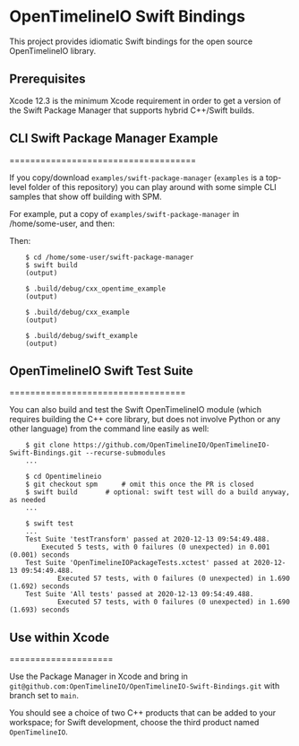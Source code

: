 
# OpenTimelineIO Swift Bindings

This project provides idiomatic Swift bindings for the open source OpenTimelineIO
library.

## Prerequisites

Xcode 12.3 is the minimum Xcode requirement in order to get a version of the
Swift Package Manager that supports hybrid C++/Swift builds.

## CLI Swift Package Manager Example
====================================

If you copy/download `examples/swift-package-manager` (`examples` is a top-level folder of this repository)
you can play around with some simple CLI samples that show off building with SPM.

For example, put a copy of `examples/swift-package-manager` in /home/some-user, and then:

Then:
```
    $ cd /home/some-user/swift-package-manager
    $ swift build
    (output)

    $ .build/debug/cxx_opentime_example
    (output)

    $ .build/debug/cxx_example
    (output)

    $ .build/debug/swift_example
    (output)
```
    
## OpenTimelineIO Swift Test Suite
==================================

You can also build and test the Swift OpenTimelineIO module
(which requires building the C++ core library, but does not involve Python or any other language)
from the command line easily as well:
```
    $ git clone https://github.com/OpenTimelineIO/OpenTimelineIO-Swift-Bindings.git --recurse-submodules
    ...

    $ cd Opentimelineio
    $ git checkout spm      # omit this once the PR is closed
    $ swift build	    # optional: swift test will do a build anyway, as needed
    ...

    $ swift test
    ...
    Test Suite 'testTransform' passed at 2020-12-13 09:54:49.488.
	    Executed 5 tests, with 0 failures (0 unexpected) in 0.001 (0.001) seconds
    Test Suite 'OpenTimelineIOPackageTests.xctest' passed at 2020-12-13 09:54:49.488.
            Executed 57 tests, with 0 failures (0 unexpected) in 1.690 (1.692) seconds
    Test Suite 'All tests' passed at 2020-12-13 09:54:49.488.
            Executed 57 tests, with 0 failures (0 unexpected) in 1.690 (1.693) seconds
```	     
	 
## Use within Xcode
====================

Use the Package Manager in Xcode and bring in
  `git@github.com:OpenTimelineIO/OpenTimelineIO-Swift-Bindings.git` with branch set to `main`.

You should see a choice of two C++ products that can be added to your workspace;
for Swift development, choose the third product named `OpenTimelineIO`.
